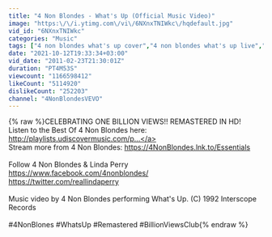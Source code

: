 ```yaml
---
title: "4 Non Blondes - What's Up (Official Music Video)"
image: "https:\/\/i.ytimg.com\/vi\/6NXnxTNIWkc\/hqdefault.jpg"
vid_id: "6NXnxTNIWkc"
categories: "Music"
tags: ["4 non blondes what's up cover","4 non blondes what's up live","4 non blondes what's up hq"]
date: "2021-10-12T19:33:34+03:00"
vid_date: "2011-02-23T21:30:01Z"
duration: "PT4M53S"
viewcount: "1166598412"
likeCount: "5114920"
dislikeCount: "252203"
channel: "4NonBlondesVEVO"
---
```

{% raw %}CELEBRATING ONE BILLION VIEWS!! REMASTERED IN HD!<br />Listen to the Best Of 4 Non Blondes here: <a rel="nofollow" target="blank" href="http://playlists.udiscovermusic.com/p...">http://playlists.udiscovermusic.com/p...</a><br />Stream more from 4 Non Blondes: <a rel="nofollow" target="blank" href="https://4NonBlondes.lnk.to/Essentials">https://4NonBlondes.lnk.to/Essentials</a><br /><br />Follow 4 Non Blondes &amp; Linda Perry<br /><a rel="nofollow" target="blank" href="https://www.facebook.com/4nonblondes/">https://www.facebook.com/4nonblondes/</a><br /><a rel="nofollow" target="blank" href="https://twitter.com/reallindaperry">https://twitter.com/reallindaperry</a><br /><br />Music video by 4 Non Blondes performing What's Up. (C) 1992 Interscope Records<br /><br />#4NonBlones #WhatsUp #Remastered #BillionViewsClub{% endraw %}
